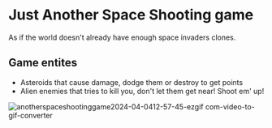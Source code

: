 # Just Another Space Shooting game

As if the world doesn't already have enough space invaders clones.

## Game entites
- Asteroids that cause damage, dodge them or destroy to get points
- Alien enemies that tries to kill you, don't let them get near! Shoot em' up!



![anotherspaceshootinggame2024-04-0412-57-45-ezgif com-video-to-gif-converter](https://github.com/HongDucAnhNguyen/Mini-games-collection/assets/96758088/ecd62ac6-1490-4e1a-b70a-1cc10959d442)

